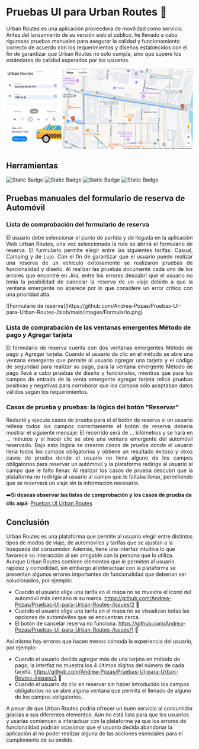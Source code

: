 # Pruebas UI para Urban Routes :taxi:
Urban Routes es una aplicación proveedora de movilidad como servicio. Antes del lanzamiento de su versión web al público, he llevado a cabo rigurosas pruebas manuales para asegurar la calidad y funcionamiento correcto de acuerdo con los requerimientos y diseños establecidos con el fin de garantizar que Urban Routes no solo cumpla, sino que supere los estándares de calidad esperados por los usuarios.

![Urban Routes Web](https://github.com/Andrea-Pozas/Pruebas-UI-para-Urban-Routes-/blob/main/images/Urban%20Routes.png)

## Herramientas
![Static Badge](https://img.shields.io/badge/Excel-black?style=for-the-badge&logoColor=white&color=%233CB371) ![Static Badge](https://img.shields.io/badge/Jira-%230052CC?style=for-the-badge) ![Static Badge](https://img.shields.io/badge/Figma-%23F24E1E?style=for-the-badge) ![Static Badge](https://img.shields.io/badge/DevTools-black?style=for-the-badge)




## Pruebas manuales del formulario de reserva de Automóvil 

### Lista de comprobación del formulario de reserva
<p align="justify">
El usuario debe seleccionar el punto de partida y de llegada en la aplicación Web Urban Routes, una vez seleccionada la ruta se abrirá el formulario de reserva. El furmulario permite elegir entre las siguientes tarifas: Casual, Camping y de Lujo. Con el fin de garantizar que el usuario puede realizar una reserva de un vehiculo exitosamente se realizaron pruebas de funcionalidad y diseño. Al realizar las pruebas documenté cada uno de los errores que encontré en Jira, entre los errores descubrí que el usuario no tenía la posibilidad de cancelar la reserva de un viaje debido a que la ventana emergente no aparece por lo que considere un error crítico con una prioridad alta. 
</p>
![Formulario de reserva](https://github.com/Andrea-Pozas/Pruebas-UI-para-Urban-Routes-/blob/main/images/Formulario.png)

### Lista de comprabación de las ventanas emergentes Método de pago y Agregar tarjeta
<p align="justify"> El formulario de reserva cuenta con dos ventanas emergentes Método de pago y Agregar tarjeta. Cuando el usuario da clic en el método se abre una ventana emergente que permité al usuario agregar una tarjeta y el código de seguridad para realizar su pago, para la ventana emergente Método de pago llevé a cabo pruebas de diseño y funcionales, mientras que para los campos de entrada de la venta emergente agregar tarjeta relicé pruebas positivas y negativas para corroborar que los campos sólo aceptaban datos válidos según los requerimientos. </p>


### Casos de prueba y pruebas: la lógica del botón "Reservar"
<p align="justify"> Redacté y ejecute casos de prueba para el el botón de reserva si un usuario rellena todos los campos correctamente el botón de reserva debería mostrar el siguiente mensaje: El recorrido será de ... kilómetros y se hará en ... minutos y al hacer clic se abré una ventana emergente del automóvil reservado. Bajo esta lógica se crearon casos de prueba donde el usuario llena todos los campos obligatorios y obtiene un resultado éxitoso y otros casos de prueba donde el usuario no llena alguno de los campos obligatorios para reservar un autómovil y la plataforma redirige al usuario al campo que le falto llenar. Al realizar los casos de prueba descubrí que la plataforma no redirigía al usuario al campo que le faltaba llenar, permitiendo que se reservará un viaje sin la información necesaria.  </p>


:arrow_right:__Si deseas observar las listas de comprobación y los casos de prueba da clic aquí:__ [Pruebas UI Urban Routes](https://docs.google.com/spreadsheets/d/11OqDTIItugfeixfS3mfHmcMZ1DH8We9T/edit?usp=sharing&ouid=103915261935983096380&rtpof=true&sd=true)

## Conclusión 
Urban Routes es una plataforma que permite al usuario elegir entre distintos tipos de modos de viaje, de automóviles y tarifas que se ajustan a la búsqueda del consumidor. Además, tiene una interfaz intuitiva lo que favorece su interacción al ser amigable con la persona que lo utiliza. 
 Aunque Urban Routes contiene elementos que le permiten al usuario rapidez y comodidad, sin embargo al interactuar con la plataforma se presentan algunos errores importantes de funcionalidad que deberían ser solucionados, por ejemplo: 
- Cuando el usuario elige una tarifa en el mapa no se muestra el icono del automóvil más cercano ni su marca. https://github.com/Andrea-Pozas/Pruebas-UI-para-Urban-Routes-/issues/2 :pushpin:
- Cuando el usuario elige una tarifa en el mapa no se visualizan todas las opciones de automóviles que se encuentran cerca. 
- El botón de cancelar reserva no funciona. https://github.com/Andrea-Pozas/Pruebas-UI-para-Urban-Routes-/issues/1 :pushpin:

Así mismo hay errores que hacen menos cómoda la experiencia del usuario, por ejemplo: 
- Cuando el usuario decide agregar más de una tarjeta en método de pago, la interfaz no muestra los 4 últimos dígitos del número de cada tarjeta. https://github.com/Andrea-Pozas/Pruebas-UI-para-Urban-Routes-/issues/3 :pushpin:
- Cuando el usuario da clic en reservar sin haber introducido los campos obligatorios no se abre alguna ventana que permita el llenado de alguno de los campos obligatorios. 

A pesar de que Urban Routes podría ofrecer un buen servicio al consumidor gracias a sus diferentes elementos. Aún no está lista para que los usuarios y usarías comiencen a interactuar con la plataforma ya que los errores de funcionalidad podrían ocasionar que el usuario decida abandonar la aplicación al no poder realizar alguna de las acciones esenciales para el cumplimiento de su pedido.

